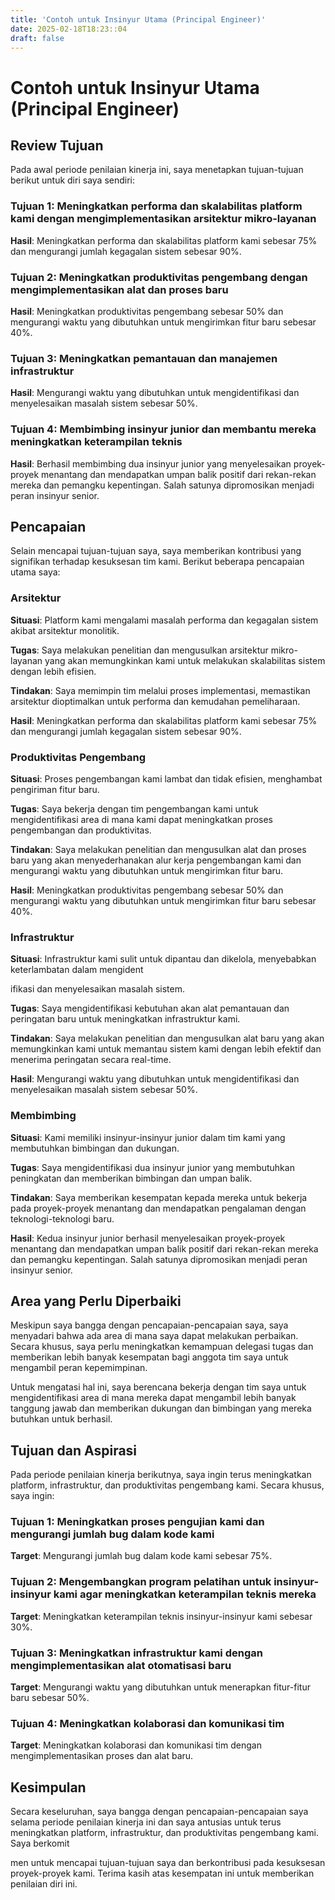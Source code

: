 ```yaml
---
title: 'Contoh untuk Insinyur Utama (Principal Engineer)'
date: 2025-02-18T18:23::04
draft: false
---
```


# Contoh untuk Insinyur Utama (Principal Engineer)

## **Review Tujuan**

Pada awal periode penilaian kinerja ini, saya menetapkan tujuan-tujuan berikut untuk diri saya sendiri:

### **Tujuan 1: Meningkatkan performa dan skalabilitas platform kami dengan mengimplementasikan arsitektur mikro-layanan**

**Hasil**: Meningkatkan performa dan skalabilitas platform kami sebesar 75% dan mengurangi jumlah kegagalan sistem sebesar 90%.

### **Tujuan 2: Meningkatkan produktivitas pengembang dengan mengimplementasikan alat dan proses baru**

**Hasil**: Meningkatkan produktivitas pengembang sebesar 50% dan mengurangi waktu yang dibutuhkan untuk mengirimkan fitur baru sebesar 40%.

### **Tujuan 3: Meningkatkan pemantauan dan manajemen infrastruktur**

**Hasil**: Mengurangi waktu yang dibutuhkan untuk mengidentifikasi dan menyelesaikan masalah sistem sebesar 50%.

### **Tujuan 4: Membimbing insinyur junior dan membantu mereka meningkatkan keterampilan teknis**

**Hasil**: Berhasil membimbing dua insinyur junior yang menyelesaikan proyek-proyek menantang dan mendapatkan umpan balik positif dari rekan-rekan mereka dan pemangku kepentingan. Salah satunya dipromosikan menjadi peran insinyur senior.

## **Pencapaian**

Selain mencapai tujuan-tujuan saya, saya memberikan kontribusi yang signifikan terhadap kesuksesan tim kami. Berikut beberapa pencapaian utama saya:

### **Arsitektur**

**Situasi**: Platform kami mengalami masalah performa dan kegagalan sistem akibat arsitektur monolitik.

**Tugas**: Saya melakukan penelitian dan mengusulkan arsitektur mikro-layanan yang akan memungkinkan kami untuk melakukan skalabilitas sistem dengan lebih efisien.

**Tindakan**: Saya memimpin tim melalui proses implementasi, memastikan arsitektur dioptimalkan untuk performa dan kemudahan pemeliharaan.

**Hasil**: Meningkatkan performa dan skalabilitas platform kami sebesar 75% dan mengurangi jumlah kegagalan sistem sebesar 90%.

### **Produktivitas Pengembang**

**Situasi**: Proses pengembangan kami lambat dan tidak efisien, menghambat pengiriman fitur baru.

**Tugas**: Saya bekerja dengan tim pengembangan kami untuk mengidentifikasi area di mana kami dapat meningkatkan proses pengembangan dan produktivitas.

**Tindakan**: Saya melakukan penelitian dan mengusulkan alat dan proses baru yang akan menyederhanakan alur kerja pengembangan kami dan mengurangi waktu yang dibutuhkan untuk mengirimkan fitur baru.

**Hasil**: Meningkatkan produktivitas pengembang sebesar 50% dan mengurangi waktu yang dibutuhkan untuk mengirimkan fitur baru sebesar 40%.

### **Infrastruktur**

**Situasi**: Infrastruktur kami sulit untuk dipantau dan dikelola, menyebabkan keterlambatan dalam mengident

ifikasi dan menyelesaikan masalah sistem.

**Tugas**: Saya mengidentifikasi kebutuhan akan alat pemantauan dan peringatan baru untuk meningkatkan infrastruktur kami.

**Tindakan**: Saya melakukan penelitian dan mengusulkan alat baru yang akan memungkinkan kami untuk memantau sistem kami dengan lebih efektif dan menerima peringatan secara real-time.

**Hasil**: Mengurangi waktu yang dibutuhkan untuk mengidentifikasi dan menyelesaikan masalah sistem sebesar 50%.

### **Membimbing**

**Situasi**: Kami memiliki insinyur-insinyur junior dalam tim kami yang membutuhkan bimbingan dan dukungan.

**Tugas**: Saya mengidentifikasi dua insinyur junior yang membutuhkan peningkatan dan memberikan bimbingan dan umpan balik.

**Tindakan**: Saya memberikan kesempatan kepada mereka untuk bekerja pada proyek-proyek menantang dan mendapatkan pengalaman dengan teknologi-teknologi baru.

**Hasil**: Kedua insinyur junior berhasil menyelesaikan proyek-proyek menantang dan mendapatkan umpan balik positif dari rekan-rekan mereka dan pemangku kepentingan. Salah satunya dipromosikan menjadi peran insinyur senior.

## **Area yang Perlu Diperbaiki**

Meskipun saya bangga dengan pencapaian-pencapaian saya, saya menyadari bahwa ada area di mana saya dapat melakukan perbaikan. Secara khusus, saya perlu meningkatkan kemampuan delegasi tugas dan memberikan lebih banyak kesempatan bagi anggota tim saya untuk mengambil peran kepemimpinan.

Untuk mengatasi hal ini, saya berencana bekerja dengan tim saya untuk mengidentifikasi area di mana mereka dapat mengambil lebih banyak tanggung jawab dan memberikan dukungan dan bimbingan yang mereka butuhkan untuk berhasil.

## **Tujuan dan Aspirasi**

Pada periode penilaian kinerja berikutnya, saya ingin terus meningkatkan platform, infrastruktur, dan produktivitas pengembang kami. Secara khusus, saya ingin:

### **Tujuan 1: Meningkatkan proses pengujian kami dan mengurangi jumlah bug dalam kode kami**

**Target**: Mengurangi jumlah bug dalam kode kami sebesar 75%.

### **Tujuan 2: Mengembangkan program pelatihan untuk insinyur-insinyur kami agar meningkatkan keterampilan teknis mereka**

**Target**: Meningkatkan keterampilan teknis insinyur-insinyur kami sebesar 30%.

### Tujuan 3: Meningkatkan infrastruktur kami dengan mengimplementasikan alat otomatisasi baru

**Target**: Mengurangi waktu yang dibutuhkan untuk menerapkan fitur-fitur baru sebesar 50%.

### Tujuan 4: Meningkatkan kolaborasi dan komunikasi tim

**Target**: Meningkatkan kolaborasi dan komunikasi tim dengan mengimplementasikan proses dan alat baru.

## Kesimpulan

Secara keseluruhan, saya bangga dengan pencapaian-pencapaian saya selama periode penilaian kinerja ini dan saya antusias untuk terus meningkatkan platform, infrastruktur, dan produktivitas pengembang kami. Saya berkomit

men untuk mencapai tujuan-tujuan saya dan berkontribusi pada kesuksesan proyek-proyek kami. Terima kasih atas kesempatan ini untuk memberikan penilaian diri ini.
